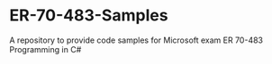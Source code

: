 # ER-70-483-Samples
A repository to provide code samples for Microsoft exam ER 70-483 Programming in C#
